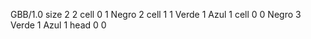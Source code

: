 <gs-board without-header> GBB/1.0
size 2 2
cell 0 1 Negro 2
cell 1 1 Verde 1 Azul 1
cell 0 0 Negro 3 Verde 1 Azul 1 
head 0 0
 </gs-board>
